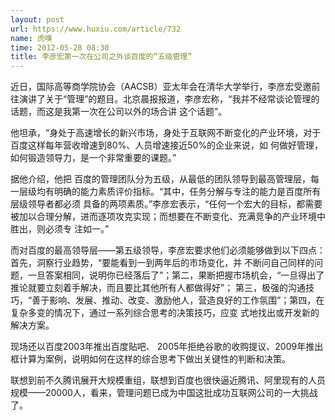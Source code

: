 ```yaml
---
layout: post
url: https://www.huxiu.com/article/732
name: 虎嗅
time: 2012-05-28 08:30
title: 李彦宏第一次在公司之外谈百度的“五级管理”
---
```

近日，国际高等商学院协会（AACSB）亚太年会在清华大学举行，李彦宏受邀前往演讲了关于“管理”的题目。北京晨报报道，李彦宏称，“我并不经常谈论管理的话题，而这是我第一次在公司以外的场合讲 这个话题”。

他坦承，“身处于高速增长的新兴市场，身处于互联网不断变化的产业环境，对于百度这样每年营收增速到80%、人员增速接近50%的企业来说，如 何做好管理，如何锻造领导力，是一个非常重要的课题。”

据他介绍，他把 百度的管理团队分为五级，从最低的团队领导到最高管理层，每一层级均有明确的能力素质评价指标。“其中，任务分解与专注的能力是百度所有层级领导者都必须 具备的两项素质。”李彦宏表示，“任何一个宏大的目标，都需要被加以合理分解，进而逐项攻克实现；而想要在不断变化、充满竞争的产业环境中胜出，则必须专 注如一。”

而对百度的最高领导层——第五级领导，李彦宏要求他们必须能够做到以下四点：首先，洞察行业趋势，“要能看到一到两年后的市场变化，并 不断问自己同样的问题，一旦答案相同，说明你已经落后了”；第二，果断把握市场机会，“一旦得出了推论就要立刻着手解决，而且要比其他所有人都做得好”； 第三，极强的沟通技巧，“善于影响、发展、推动、改变、激励他人，营造良好的工作氛围”；第四，在复杂多变的情况下，通过一系列综合思考的决策技巧，应变 式地找出或开发新的解决方案。

现场还以百度2003年推出百度贴吧、 2005年拒绝谷歌的收购提议、2009年推出框计算为案例，说明如何在这样的综合思考下做出关键性的判断和决策。

联想到前不久腾讯展开大规模重组，联想到百度也很快逼近腾讯、阿里现有的人员规模——20000人，看来，管理问题已成为中国这批成功互联网公司的一大挑战了。

